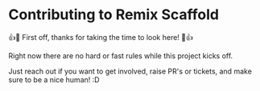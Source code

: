 # Contributing to Remix Scaffold

👍🎉 First off, thanks for taking the time to look here! 🎉👍

Right now there are no hard or fast rules while this project kicks off.

Just reach out if you want to get involved, raise PR's or tickets, and make sure to be a nice human! :D 